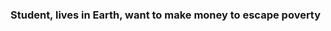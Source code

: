 

### Student, lives in Earth, want to make money to escape poverty                                                                                                              
<!-- ![Medium](https://user-images.githubusercontent.com/83506059/183006012-4897ecfe-c827-49bd-a9e9-87c8a1a78378.jpg) -->
